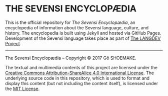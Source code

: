 #  THE SEVENSI ENCYCLOPÆDIA  #

This is the official repository for _The Sevensi Encyclopædia_, an encyclopedia of information about the Sevensi language, culture, and history.
The encyclopedia is built using Jekyll and hosted via GitHub Pages.
Development of the Sevensi language takes place as part of [The LANGDEV Project](https://github.com/langdev-project/jsv/).

 - - -

The Sevensi Encyclopædia – Copyright © 2017 Gô SHOEMAKE.

The textual and multimedia contents of this project are licensed under the [Creative Commons Attribution-ShareAlice 4.0 International License](https://creativecommons.org/licenses/by-sa/4.0/).
The underlying source code in this repository, which is used to format and display this content (but not including the content itself), is licensed under the [MIT License](LICENSE.txt).
